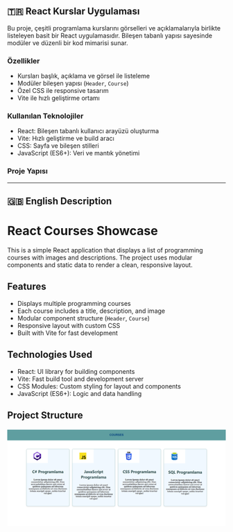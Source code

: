 ## 🇹🇷 React Kurslar Uygulaması

Bu proje, çeşitli programlama kurslarını görselleri ve açıklamalarıyla birlikte listeleyen basit bir React uygulamasıdır. Bileşen tabanlı yapısı sayesinde modüler ve düzenli bir kod mimarisi sunar.

###  Özellikler

- Kursları başlık, açıklama ve görsel ile listeleme
- Modüler bileşen yapısı (`Header`, `Course`)
- Özel CSS ile responsive tasarım
- Vite ile hızlı geliştirme ortamı

###  Kullanılan Teknolojiler

- React: Bileşen tabanlı kullanıcı arayüzü oluşturma
- Vite: Hızlı geliştirme ve build aracı
- CSS: Sayfa ve bileşen stilleri
- JavaScript (ES6+): Veri ve mantık yönetimi

###  Proje Yapısı

---
## 🇬🇧 English Description

#  React Courses Showcase

This is a simple React application that displays a list of programming courses with images and descriptions. The project uses modular components and static data to render a clean, responsive layout.

##  Features

- Displays multiple programming courses
- Each course includes a title, description, and image
- Modular component structure (`Header`, `Course`)
- Responsive layout with custom CSS
- Built with Vite for fast development

##  Technologies Used

- React: UI library for building components
- Vite: Fast build tool and development server
- CSS Modules: Custom styling for layout and components
- JavaScript (ES6+): Logic and data handling

##  Project Structure


![alt text](course.png)